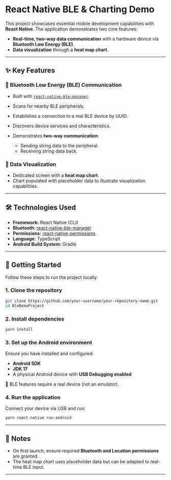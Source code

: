 # React Native BLE & Charting Demo

This project showcases essential mobile development capabilities with **React Native**.
The application demonstrates two core features:

* **Real-time, two-way data communication** with a hardware device via **Bluetooth Low Energy (BLE)**.
* **Data visualization** through a **heat map chart**.

---

## ✨ Key Features

### 🔹 Bluetooth Low Energy (BLE) Communication

* Built with [`react-native-ble-manager`](https://github.com/innoveit/react-native-ble-manager).
* Scans for nearby BLE peripherals.
* Establishes a connection to a real BLE device by UUID.
* Discovers device services and characteristics.
* Demonstrates **two-way communication**:

  * Sending string data to the peripheral.
  * Receiving string data back.

### 🔹 Data Visualization

* Dedicated screen with a **heat map chart**.
* Chart populated with placeholder data to illustrate visualization capabilities.

---

## 🛠️ Technologies Used

* **Framework:** React Native (CLI)
* **Bluetooth:** [react-native-ble-manager](https://github.com/innoveit/react-native-ble-manager)
* **Permissions:** [react-native-permissions](https://github.com/zoontek/react-native-permissions)
* **Language:** TypeScript
* **Android Build System:** Gradle

---

## 🚀 Getting Started

Follow these steps to run the project locally:

### 1. Clone the repository

```bash
git clone https://github.com/your-username/your-repository-name.git
cd BleDemoProject
```

### 2. Install dependencies

```bash
yarn install
```

### 3. Set up the Android environment

Ensure you have installed and configured:

* **Android SDK**
* **JDK 17**
* A physical Android device with **USB Debugging enabled**

📌 BLE features require a real device (not an emulator).

### 4. Run the application

Connect your device via USB and run:

```bash
yarn react-native run-android
```

---

## 📌 Notes

* On first launch, ensure required **Bluetooth and Location permissions** are granted.
* The heat map chart uses placeholder data but can be adapted to real-time BLE input.

---

